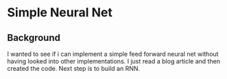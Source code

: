 # Simple Neural Net

## Background

I wanted to see if i can implement a simple feed forward neural net without having looked into other implementations. I just read a blog article and then created the code. Next step is to build an RNN.

